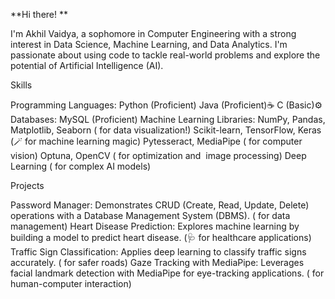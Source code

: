 **Hi there! **

I'm Akhil Vaidya, a sophomore in Computer Engineering with a strong interest in Data Science, Machine Learning, and Data Analytics. I'm passionate about using code to tackle real-world problems and explore the potential of Artificial Intelligence (AI).

Skills

Programming Languages:
Python (Proficient)
Java (Proficient)☕
C (Basic)⚙️
Databases:
MySQL (Proficient)️
Machine Learning Libraries:
NumPy, Pandas, Matplotlib, Seaborn ( for data visualization!)
Scikit-learn, TensorFlow, Keras (🪄 for machine learning magic)
Pytesseract, MediaPipe ( for computer vision)
Optuna, OpenCV (️ for optimization and ️ image processing)
Deep Learning ( for complex AI models)

Projects

Password Manager: Demonstrates CRUD (Create, Read, Update, Delete) operations with a Database Management System (DBMS). (️ for data management)
Heart Disease Prediction: Explores machine learning by building a model to predict heart disease. (🩺 for healthcare applications)
Traffic Sign Classification: Applies deep learning to classify traffic signs accurately. ( for safer roads)
Gaze Tracking with MediaPipe: Leverages facial landmark detection with MediaPipe for eye-tracking applications. ( for human-computer interaction)
